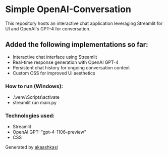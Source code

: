 # Simple OpenAI-Conversation

This repository hosts an interactive chat application leveraging Streamlit for UI and OpenAI's GPT-4 for conversation.

## Added the following implementations so far:
- Interactive chat interface using Streamlit
- Real-time response generation with OpenAI GPT-4
- Persistent chat history for ongoing conversation context
- Custom CSS for improved UI aesthetics

### How to run (Windows):
- .\venv\Scripts\activate 
- streamlit run main.py

### Technologies used:
- Streamlit
- OpenAI GPT: "gpt-4-1106-preview"
- CSS
  
Generated by [akaashkasi](https://github.com/akaashkasi)
